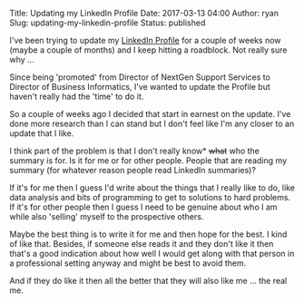 Title: Updating my LinkedIn Profile
Date: 2017-03-13 04:00
Author: ryan
Slug: updating-my-linkedin-profile
Status: published

I've been trying to update my [LinkedIn Profile](https://www.linkedin.com/in/ryan-cheley/) for a couple of weeks now (maybe a couple of months) and I keep hitting a roadblock. Not really sure why ...

Since being 'promoted' from Director of NextGen Support Services to Director of Business Informatics, I've wanted to update the Profile but haven't really had the 'time' to do it.

So a couple of weeks ago I decided that start in earnest on the update. I've done more research than I can stand but I don't feel like I'm any closer to an update that I like.

I think part of the problem is that I don't really know\* ~~what~~ who the summary is for. Is it for me or for other people. People that are reading my summary (for whatever reason people read LinkedIn summaries)?

If it's for me then I guess I'd write about the things that I really like to do, like data analysis and bits of programming to get to solutions to hard problems. If it's for other people then I guess I need to be genuine about who I am while also 'selling' myself to the prospective others.

Maybe the best thing is to write it for me and then hope for the best. I kind of like that. Besides, if someone else reads it and they don't like it then that's a good indication about how well I would get along with that person in a professional setting anyway and might be best to avoid them.

And if they do like it then all the better that they will also like me ... the real me.
